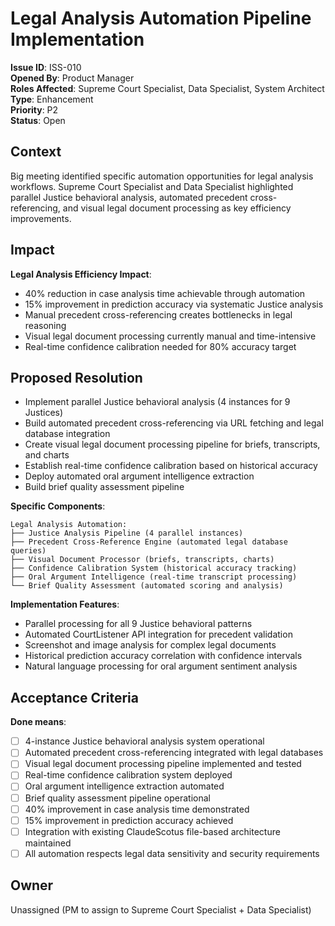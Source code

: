 # Legal Analysis Automation Pipeline Implementation
**Issue ID**: ISS-010  
**Opened By**: Product Manager  
**Roles Affected**: Supreme Court Specialist, Data Specialist, System Architect  
**Type**: Enhancement  
**Priority**: P2  
**Status**: Open  

## Context  
Big meeting identified specific automation opportunities for legal analysis workflows. Supreme Court Specialist and Data Specialist highlighted parallel Justice behavioral analysis, automated precedent cross-referencing, and visual legal document processing as key efficiency improvements.

## Impact  
**Legal Analysis Efficiency Impact**:
- 40% reduction in case analysis time achievable through automation
- 15% improvement in prediction accuracy via systematic Justice analysis
- Manual precedent cross-referencing creates bottlenecks in legal reasoning
- Visual legal document processing currently manual and time-intensive
- Real-time confidence calibration needed for 80% accuracy target

## Proposed Resolution  
* Implement parallel Justice behavioral analysis (4 instances for 9 Justices)
* Build automated precedent cross-referencing via URL fetching and legal database integration
* Create visual legal document processing pipeline for briefs, transcripts, and charts
* Establish real-time confidence calibration based on historical accuracy
* Deploy automated oral argument intelligence extraction
* Build brief quality assessment pipeline

**Specific Components**:
```
Legal Analysis Automation:
├── Justice Analysis Pipeline (4 parallel instances)
├── Precedent Cross-Reference Engine (automated legal database queries)
├── Visual Document Processor (briefs, transcripts, charts)
├── Confidence Calibration System (historical accuracy tracking)
├── Oral Argument Intelligence (real-time transcript processing)
└── Brief Quality Assessment (automated scoring and analysis)
```

**Implementation Features**:
* Parallel processing for all 9 Justice behavioral patterns
* Automated CourtListener API integration for precedent validation
* Screenshot and image analysis for complex legal documents
* Historical prediction accuracy correlation with confidence intervals
* Natural language processing for oral argument sentiment analysis

## Acceptance Criteria  
**Done means**:
- [ ] 4-instance Justice behavioral analysis system operational
- [ ] Automated precedent cross-referencing integrated with legal databases
- [ ] Visual legal document processing pipeline implemented and tested
- [ ] Real-time confidence calibration system deployed
- [ ] Oral argument intelligence extraction automated
- [ ] Brief quality assessment pipeline operational
- [ ] 40% improvement in case analysis time demonstrated
- [ ] 15% improvement in prediction accuracy achieved
- [ ] Integration with existing ClaudeScotus file-based architecture maintained
- [ ] All automation respects legal data sensitivity and security requirements

## Owner  
Unassigned (PM to assign to Supreme Court Specialist + Data Specialist)